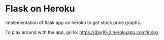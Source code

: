 # Flask on Heroku

Implementation of flask app on heroku to get stock price graphs. 

To play around with the app, go to: 
https://day10-2.herokuapp.com/index


